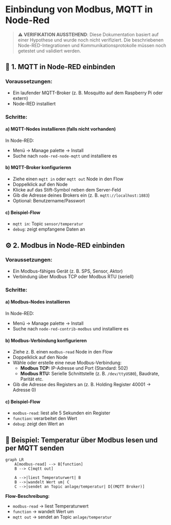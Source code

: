 # Einbindung von Modbus, MQTT in Node-Red

> ⚠️ **VERIFIKATION AUSSTEHEND**: Diese Dokumentation basiert auf einer Hypothese und wurde noch nicht verifiziert. Die beschriebenen Node-RED-Integrationen und Kommunikationsprotokolle müssen noch getestet und validiert werden.

## 🔌 1. MQTT in Node-RED einbinden

### Voraussetzungen:
- Ein laufender MQTT-Broker (z. B. Mosquitto auf dem Raspberry Pi oder extern)
- Node-RED installiert

### Schritte:

#### a) MQTT-Nodes installieren (falls nicht vorhanden)
In Node-RED:
- Menü → Manage palette → Install
- Suche nach `node-red-node-mqtt` und installiere es

#### b) MQTT-Broker konfigurieren
- Ziehe einen `mqtt in` oder `mqtt out` Node in den Flow
- Doppelklick auf den Node
- Klicke auf das Stift-Symbol neben dem Server-Feld
- Gib die Adresse deines Brokers ein (z. B. `mqtt://localhost:1883`)
- Optional: Benutzername/Passwort

#### c) Beispiel-Flow
- `mqtt in`: Topic `sensor/temperatur`
- `debug`: zeigt empfangene Daten an

## ⚙️ 2. Modbus in Node-RED einbinden

### Voraussetzungen:
- Ein Modbus-fähiges Gerät (z. B. SPS, Sensor, Aktor)
- Verbindung über Modbus TCP oder Modbus RTU (seriell)

### Schritte:

#### a) Modbus-Nodes installieren
In Node-RED:
- Menü → Manage palette → Install
- Suche nach `node-red-contrib-modbus` und installiere es

#### b) Modbus-Verbindung konfigurieren
- Ziehe z. B. einen `modbus-read` Node in den Flow
- Doppelklick auf den Node
- Wähle oder erstelle eine neue Modbus-Verbindung:
  - **Modbus TCP:** IP-Adresse und Port (Standard: 502)
  - **Modbus RTU:** Serielle Schnittstelle (z. B. `/dev/ttyUSB0`), Baudrate, Parität etc.
- Gib die Adresse des Registers an (z. B. Holding Register 40001 → Adresse 0)

#### c) Beispiel-Flow
- `modbus-read`: liest alle 5 Sekunden ein Register
- `function`: verarbeitet den Wert
- `debug`: zeigt den Wert an

## 🧪 Beispiel: Temperatur über Modbus lesen und per MQTT senden

```mermaid
graph LR
    A[modbus-read] --> B[function]
    B --> C[mqtt out]
    
    A -->|liest Temperaturwert| B
    B -->|wandelt Wert um| C
    C -->|sendet an Topic anlage/temperatur| D[(MQTT Broker)]
```

**Flow-Beschreibung:**
- `modbus-read` → liest Temperaturwert
- `function` → wandelt Wert um
- `mqtt out` → sendet an Topic `anlage/temperatur`